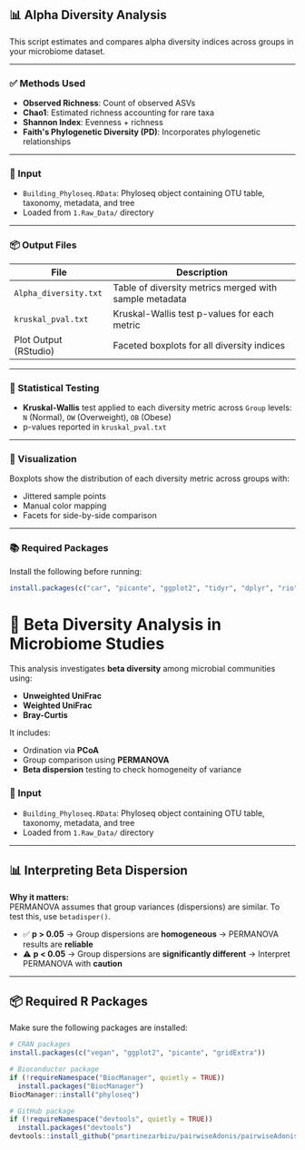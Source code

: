 ## 📊 Alpha Diversity Analysis

This script estimates and compares alpha diversity indices across groups in your microbiome dataset.

---

### ✅ Methods Used

- **Observed Richness**: Count of observed ASVs
- **Chao1**: Estimated richness accounting for rare taxa
- **Shannon Index**: Evenness + richness
- **Faith's Phylogenetic Diversity (PD)**: Incorporates phylogenetic relationships

---

### 📁 Input

- `Building_Phyloseq.RData`: Phyloseq object containing OTU table, taxonomy, metadata, and tree
- Loaded from `1.Raw_Data/` directory

---

### 📦 Output Files

| File | Description |
|------|-------------|
| `Alpha_diversity.txt` | Table of diversity metrics merged with sample metadata |
| `kruskal_pval.txt` | Kruskal-Wallis test p-values for each metric |
| Plot Output (RStudio) | Faceted boxplots for all diversity indices |

---

### 🧪 Statistical Testing

- **Kruskal-Wallis** test applied to each diversity metric across `Group` levels:  
  `N` (Normal), `OW` (Overweight), `OB` (Obese)
- p-values reported in `kruskal_pval.txt`

---

### 🎨 Visualization

Boxplots show the distribution of each diversity metric across groups with:
- Jittered sample points
- Manual color mapping
- Facets for side-by-side comparison

---

### 📚 Required Packages

Install the following before running:

```r
install.packages(c("car", "picante", "ggplot2", "tidyr", "dplyr", "rio"))
```


# 🧪 Beta Diversity Analysis in Microbiome Studies

This analysis investigates **beta diversity** among microbial communities using:

- **Unweighted UniFrac**
- **Weighted UniFrac**
- **Bray-Curtis**

It includes:

- Ordination via **PCoA**  
- Group comparison using **PERMANOVA**  
- **Beta dispersion** testing to check homogeneity of variance


### 📁 Input

- `Building_Phyloseq.RData`: Phyloseq object containing OTU table, taxonomy, metadata, and tree
- Loaded from `1.Raw_Data/` directory
---


## 📊 Interpreting Beta Dispersion

**Why it matters:**  
PERMANOVA assumes that group variances (dispersions) are similar. To test this, use `betadisper()`.

- ✅ **p > 0.05** → Group dispersions are **homogeneous** → PERMANOVA results are **reliable**
- ⚠️ **p < 0.05** → Group dispersions are **significantly different** → Interpret PERMANOVA with **caution**

---

## 📦 Required R Packages

Make sure the following packages are installed:

```r
# CRAN packages
install.packages(c("vegan", "ggplot2", "picante", "gridExtra"))

# Bioconductor package
if (!requireNamespace("BiocManager", quietly = TRUE))
  install.packages("BiocManager")
BiocManager::install("phyloseq")

# GitHub package
if (!requireNamespace("devtools", quietly = TRUE))
  install.packages("devtools")
devtools::install_github("pmartinezarbizu/pairwiseAdonis/pairwiseAdonis")
```

